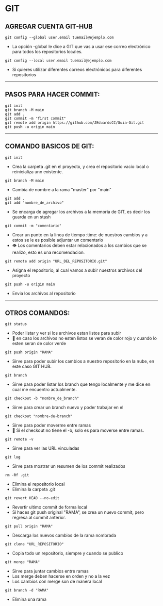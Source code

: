 # GIT
## AGREGAR CUENTA GIT-HUB
```
git config --global user.email tuemail@ejemplo.com
```
- La opción -global le dice a GIT que vas a usar ese correo electrónico para todos los repositorios locales.
```
git config --local user.email tuemail@ejemplo.com
```
- Si quieres utilizar diferentes correos electrónicos para diferentes repositorios
***
## PASOS PARA HACER COMMIT:
```
git init
git branch -M main
git add .
git commit -m "first commit"
git remote add origin https://github.com/JEduardoCC/Guia-Git.git
git push -u origin main
```
***
## COMANDO BASICOS DE GIT:

```
git init
```
- Crea la carpeta .git en el proyecto, y crea el repositorio vacio local o reinicializa uno existente.
```
git branch -M main
```
- Cambia de nombre a la rama "master" por "main"

```
git add .
git add "nombre_de_archivo"
```
- Se encarga de agregar los archivos a la memoria de GIT, es decir los guarda en un stash
```
git commit -m "comentario"
```
- Crear un punto en la linea de tiempo :time: de nuestros cambios y a estos se le es posible adjuntar un comentario
- :eye: Los comentarios deben estar relacionados a los cambios que se realizo, esto es una recomendacion.

```
git remote add origin "URL_DEL_REPOSITORIO.git"
```
- Asigna el repositorio, al cual vamos a subir nuestros archivos del proyecto

```
git push -u origin main
```
- Envia los archivos al repositorio
***

## OTROS COMANDOS:
```
git status
```
- Poder listar y ver si los archivos estan listos para subir 
- :eyes: en caso los archivos no esten listos se veran de color rojo y cuando lo esten seran de color verde
```
git push origin "RAMA"
```
- Sirve para poder subir los cambios a nuestro repositorio en la nube, en este caso GIT HUB.
```
git branch
```
- Sirve para poder listar los branch que tengo localmente y me dice en cual me encuentro actualmente.
```
git checkout -b "nombre_de_branch"
```
- Sirve para crear un branch nuevo y poder trabajar en el
```
git checkout "nombre-de-branch"
```
- Sirve para poder moverme entre ramas
- :eyes: Si el checkout no tiene el -b, solo es para moverse entre ramas.
```
git remote -v
```
- Sirve para ver las URL vinculadas
```
git log
```
- Sirve para mostrar un resumen de los commit realizados
```
rm -Rf .git
```
- Elimina el repositorio local
- Elimina la carpeta .git
```
git revert HEAD --no-edit
```
- Revertir ultimo commit de forma local
- Si haces git push original "RAMA", se crea un nuevo commit, pero regresa al commit anterior.
```
git pull origin "RAMA"
```
 - Descarga los nuevos cambios de la rama nombrada   
```
git clone "URL_REPOSITORIO"
``` 
- Copia todo un repositorio, siempre y cuando se publico
```
git merge "RAMA"
```
- Sirve para juntar cambios entre ramas
- Los merge deben hacerse en orden y no a la vez
- Los cambios con merge son de manera local
```
git branch -d "RAMA"
```
- Elimina una rama
